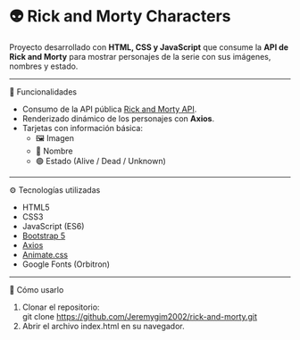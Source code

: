 # 👽 Rick and Morty Characters

Proyecto desarrollado con **HTML, CSS y JavaScript** que consume la **API de Rick and Morty** para mostrar personajes de la serie con sus imágenes, nombres y estado.  

---

🚀 Funcionalidades

- Consumo de la API pública [Rick and Morty API](https://rickandmortyapi.com/).  
- Renderizado dinámico de los personajes con **Axios**.  
- Tarjetas con información básica:  
  - 🖼️ Imagen  
  - 🧑 Nombre  
  - 🟢 Estado (Alive / Dead / Unknown)  

---

⚙️ Tecnologías utilizadas

- HTML5  
- CSS3  
- JavaScript (ES6)  
- [Bootstrap 5](https://getbootstrap.com/)  
- [Axios](https://axios-http.com/)  
- [Animate.css](https://animate.style/)  
- Google Fonts (Orbitron)  

---

📲 Cómo usarlo

1. Clonar el repositorio:  
   git clone https://github.com/Jeremygim2002/rick-and-morty.git
2. Abrir el archivo index.html en su navegador.
